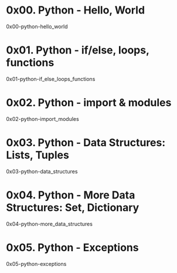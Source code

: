 # 0x00. Python - Hello, World

0x00-python-hello_world

# 0x01. Python - if/else, loops, functions

0x01-python-if_else_loops_functions

# 0x02. Python - import & modules

0x02-python-import_modules

# 0x03. Python - Data Structures: Lists, Tuples

0x03-python-data_structures

# 0x04. Python - More Data Structures: Set, Dictionary

0x04-python-more_data_structures

# 0x05. Python - Exceptions

0x05-python-exceptions

